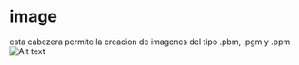 # image
esta cabezera permite la creacion de imagenes del tipo .pbm, .pgm y .ppm
 ![Alt text](https://raw.githubusercontent.com/desmonHak/image/main/pgmimg.pgm) 
